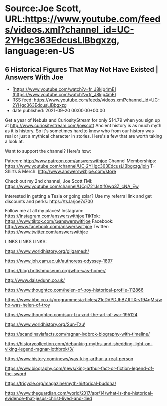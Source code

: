 # Source:Joe Scott, URL:https://www.youtube.com/feeds/videos.xml?channel_id=UC-2YHgc363EdcusLIBbgxzg, language:en-US

## 6 Historical Figures That May Not Have Existed | Answers With Joe
 - [https://www.youtube.com/watch?v=fr_J8kjp4mE](https://www.youtube.com/watch?v=fr_J8kjp4mE)
 - RSS feed: https://www.youtube.com/feeds/videos.xml?channel_id=UC-2YHgc363EdcusLIBbgxzg
 - date published: 2021-09-20 00:00:00+00:00

Get a year of Nebula and CuriosityStream for only $14.79 when you sign up at http://www.curiositystream.com/joescott
Ancient history is as much myth as it is history. So it's sometimes hard to know who from our history was real or just a mythical character in stories. Here's a few that are worth taking a look at.

Want to support the channel? Here's how:

Patreon: http://www.patreon.com/answerswithjoe
Channel Memberships: https://www.youtube.com/channel/UC-2YHgc363EdcusLIBbgxzg/join
T-Shirts & Merch: http://www.answerswithjoe.com/store

Check out my 2nd channel, Joe Scott TMI:
https://www.youtube.com/channel/UCqi721JsXlf0wq3Z_cNA_Ew

Interested in getting a Tesla or going solar? Use my referral link and get discounts and perks:
https://ts.la/joe74700

Follow me at all my places!
Instagram: https://instagram.com/answerswithjoe
TikTok: https://www.tiktok.com/@answerswithjoe
Facebook: http://www.facebook.com/answerswithjoe
Twitter: https://www.twitter.com/answerswithjoe


LINKS LINKS LINKS:

https://www.worldhistory.org/gilgamesh/

https://www.joh.cam.ac.uk/authoress-odyssey-1897

https://blog.britishmuseum.org/who-was-homer/

http://www.daisydunn.co.uk/

https://www.thoughtco.com/helen-of-troy-historical-profile-112866

https://www.bbc.co.uk/programmes/articles/21cDVPDJhB7JfTXrv194qMs/who-was-helen-of-troy

https://www.thoughtco.com/sun-tzu-and-the-art-of-war-195124

https://www.worldhistory.org/Sun-Tzu/

https://scandinaviafacts.com/ragnar-lodbrok-biography-with-timeline/

https://historycollection.com/debunking-myths-and-shedding-light-on-viking-legend-ragnar-lothbrok/3/

https://www.history.com/news/was-king-arthur-a-real-person

https://www.biography.com/news/king-arthur-fact-or-fiction-legend-of-the-sword

https://tricycle.org/magazine/myth-historical-buddha/

https://www.theguardian.com/world/2017/apr/14/what-is-the-historical-evidence-that-jesus-christ-lived-and-died

